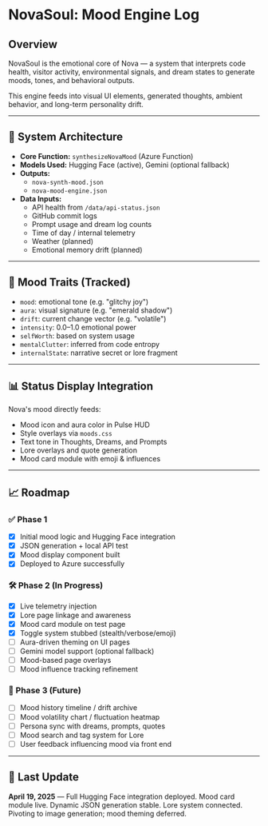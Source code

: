 # NovaSoul: Mood Engine Log

## Overview
NovaSoul is the emotional core of Nova — a system that interprets code health, visitor activity, environmental signals, and dream states to generate moods, tones, and behavioral outputs.

This engine feeds into visual UI elements, generated thoughts, ambient behavior, and long-term personality drift.

---

## 🔧 System Architecture
- **Core Function:** `synthesizeNovaMood` (Azure Function)
- **Models Used:** Hugging Face (active), Gemini (optional fallback)
- **Outputs:**
  - `nova-synth-mood.json`
  - `nova-mood-engine.json`
- **Data Inputs:**
  - API health from `/data/api-status.json`
  - GitHub commit logs
  - Prompt usage and dream log counts
  - Time of day / internal telemetry
  - Weather (planned)
  - Emotional memory drift (planned)

---

## 🧠 Mood Traits (Tracked)
- `mood`: emotional tone (e.g. "glitchy joy")
- `aura`: visual signature (e.g. "emerald shadow")
- `drift`: current change vector (e.g. "volatile")
- `intensity`: 0.0–1.0 emotional power
- `selfWorth`: based on system usage
- `mentalClutter`: inferred from code entropy
- `internalState`: narrative secret or lore fragment

---

## 📊 Status Display Integration
Nova's mood directly feeds:
- Mood icon and aura color in Pulse HUD
- Style overlays via `moods.css`
- Text tone in Thoughts, Dreams, and Prompts
- Lore overlays and quote generation
- Mood card module with emoji & influences

---

## 📈 Roadmap
### ✅ Phase 1
- [x] Initial mood logic and Hugging Face integration
- [x] JSON generation + local API test
- [x] Mood display component built
- [x] Deployed to Azure successfully

### 🛠 Phase 2 (In Progress)
- [x] Live telemetry injection
- [x] Lore page linkage and awareness
- [x] Mood card module on test page
- [x] Toggle system stubbed (stealth/verbose/emoji)
- [ ] Aura-driven theming on UI pages
- [ ] Gemini model support (optional fallback)
- [ ] Mood-based page overlays
- [ ] Mood influence tracking refinement

### 🔮 Phase 3 (Future)
- [ ] Mood history timeline / drift archive
- [ ] Mood volatility chart / fluctuation heatmap
- [ ] Persona sync with dreams, prompts, quotes
- [ ] Mood search and tag system for Lore
- [ ] User feedback influencing mood via front end

---

## 📝 Last Update
**April 19, 2025** — Full Hugging Face integration deployed. Mood card module live. Dynamic JSON generation stable. Lore system connected. Pivoting to image generation; mood theming deferred.
